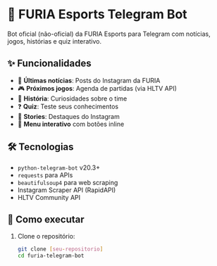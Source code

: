 # 🐍 FURIA Esports Telegram Bot

Bot oficial (não-oficial) da FURIA Esports para Telegram com notícias, jogos, histórias e quiz interativo.

## ✨ Funcionalidades

- 📰 **Últimas notícias**: Posts do Instagram da FURIA
- 🎮 **Próximos jogos**: Agenda de partidas (via HLTV API)
- 📖 **História**: Curiosidades sobre o time
- ❓ **Quiz**: Teste seus conhecimentos
- 📸 **Stories**: Destaques do Instagram
- 🎯 **Menu interativo** com botões inline

## 🛠 Tecnologias

- `python-telegram-bot` v20.3+
- `requests` para APIs
- `beautifulsoup4` para web scraping
- Instagram Scraper API (RapidAPI)
- HLTV Community API

## 🚀 Como executar

1. Clone o repositório:
   ```bash
   git clone [seu-repositorio]
   cd furia-telegram-bot
